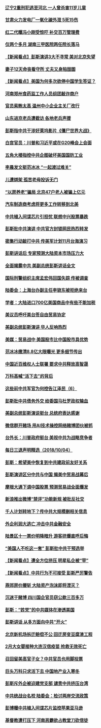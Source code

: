 #### [辽宁2重刑犯逃至河北 一人曾杀害11岁儿童](../pages/nsc413/n10764230.md?t=10060631) 

#### [甘肃火力发电厂一氧化碳外泄 5死15伤](../pages/nsc413/n10764197.md?t=10060631) 

#### [红二代曝冯小刚受惊吓 补交百万管理费](../pages/nsc413/n10763984.md?t=10060631) 

#### [仅两个多月 湖南三甲医院两任院长落马](../pages/nsc413/n10764071.md?t=10060631) 

#### [【新闻看点】彭斯演讲3大不寻常 美对北京失望](../pages/nsc413/n10764060.md?t=10060631) 

#### [妻子12天命丧看守所 丈夫又身陷囹圄](../pages/nsc413/n10763958.md?t=10060631) 

#### [【新闻看点】美国为何多次欲停中国学生签证？](../pages/nsc413/n10763657.md?t=10060631) 

#### [河南郑州食药监工作人员组团敲诈商户](../pages/nsc413/n10763846.md?t=10060631) 

#### [官员索贿太高 温州中小企业主关厂改行](../pages/nsc413/n10763798.md?t=10060631) 

#### [山东进京老兵遭截访 各地老兵声援](../pages/nsc413/n10764106.md?t=10060631) 

#### [彭斯指中共干涉好莱坞影片《僵尸世界大战》](../pages/nsc413/n10764094.md?t=10060631) 

#### [白宫官员：川普和习近平或在G20峰会上会面](../pages/nsc413/n10764121.md?t=10060631) 

#### [五角大楼指控中共企图破坏美国国防工业](../pages/nsc413/n10763942.md?t=10060631) 

#### [李晨发文挺范冰冰 “一起渡过难关”](../pages/nsc413/n10763702.md?t=10060631) 

#### [儿遭绑架 孤苦老母投诉无门](../pages/nsc413/n10763594.md?t=10060631) 

#### [“以房养老”骗局 北京47户老人被骗上亿元](../pages/nsc413/n10763730.md?t=10060631) 

#### [汽车制造商考虑将更多工作转移到北美](../pages/nsc413/n10763718.md?t=10060631) 

#### [中共植入间谍芯片引担忧 联想中兴股票暴跌](../pages/nsc413/n10763734.md?t=10060631) 

#### [彭斯批中共演讲 中共官方封锁网民热烈转发](../pages/nsc413/n10763665.md?t=10060631) 

#### [密集行动敲打中共 传美军计划11月台海演习](../pages/nsc413/n10762348.md?t=10060631) 


#### [彭斯讲话后 专家预测大陆资本市场压力大](../pages/nsc413/n10763227.md?t=10060631) 

#### [全面揭露中共 美副总统彭斯讲话全文](../pages/nsc413/n10762304.md?t=10060631) 

#### [国际刑警组织主席孟宏伟回国失踪 传被调查](../pages/nsc413/n10763466.md?t=10060631) 

#### [陆委会：上海台办副主任李骁东被拒绝来台](../pages/nsc413/n10763176.md?t=10060631) 

#### [学者：大陆进口700亿美国商品中有些不能加税](../pages/nsc413/n10762408.md?t=10060631) 

#### [美议员呼吁美台签自由贸易协定](../pages/nsc413/n10762886.md?t=10060631) 

#### [美副总统彭斯演讲 华人反响热烈](../pages/nsc413/n10762681.md?t=10060631) 

#### [美媒：贸易战中 美国股市比中国股市具优势](../pages/nsc413/n10762779.md?t=10060631) 

#### [范冰冰缴清8.8亿大限曝光 更多细节传出](../pages/nsc413/n10762400.md?t=10060631) 

#### [中国近百维权人士联署 要求中共释放高智晟](../pages/nsc413/n10762299.md?t=10060631) 

#### [万科高喊“活下去”的背后](../pages/nsc413/n10762031.md?t=10060631) 

#### [这些前中共军官为何控告江泽民（6）](../pages/nsc413/n10761821.md?t=10060631) 

#### [彭斯批中共债务外交 给委国马杜罗政权输血](../pages/nsc413/n10762269.md?t=10060631) 

#### [美副总统彭斯演说挺台 总统府表达感谢](../pages/nsc413/n10762354.md?t=10060631) 

#### [微信群开赌场 用AI技术操控网络赌博团伙被抓](../pages/nsc413/n10761556.md?t=10060631) 

#### [台外长：川普政府挺台 美视中共为战略竞争者](../pages/nsc413/n10762270.md?t=10060631) 

#### [每日三退声明精选（2018/10/04）](../pages/nsc413/n10762274.md?t=10060631) 

#### [彭斯：希望美中恢复到中共建政前友好关系](../pages/nsc413/n10761924.md?t=10060631) 

#### [彭斯演讲区分中共与中国 揭美中贸易战幕后](../pages/nsc413/n10761289.md?t=10060631) 

#### [摩根大通下调中国股票 预测贸易战全面爆发](../pages/nsc413/n10761817.md?t=10060631) 

#### [新浪推出微博“禁评”功能新规 被批反社交](../pages/nsc413/n10761808.md?t=10060631) 

#### [千人计划转地下？传中共大规模删相关信息](../pages/nsc413/n10761835.md?t=10060631) 

#### [外企利润大逃亡 冲击中共金融安全](../pages/nsc413/n10761673.md?t=10060631) 

#### [陆景区十一票价明降暗升 游客挤爆直呼后悔](../pages/nsc413/n10760728.md?t=10060631) 

#### [“美国人不吃这一套” 彭斯批中共干预选举](../pages/nsc413/n10760952.md?t=10060631) 

#### [【新闻看点】遭全方位挤压 明星私企被“宰”](../pages/nsc413/n10761365.md?t=10060631) 

#### [【新闻看点】中共行为不可接受 彭斯严厉警告](../pages/nsc413/n10761342.md?t=10060631) 

#### [燕郊房价腰斩 大陆资产泡沫即将湮灭？](../pages/nsc413/n10759959.md?t=10060631) 

#### [沉迷于赌博 四川国企官员窃公款三百多万](../pages/nsc413/n10761614.md?t=10060631) 

#### [彭斯：“姓党”的中共媒体在渗透美国](../pages/nsc413/n10761606.md?t=10060631) 

#### [彭斯讲话 从多方面向中共“开火”](../pages/nsc413/n10760650.md?t=10060631) 

#### [北京新机场拆迁赔偿不公 回迁房变豆腐渣工程](../pages/nsc413/n10761495.md?t=10060631) 

#### [2月大女婴接种大连汉信疫苗 抢救无效死亡](../pages/nsc413/n10761143.md?t=10060631) 

#### [召回留美高官子女？中共官员也用脚投票](../pages/nsc413/n10759496.md?t=10060631) 

#### [巨头万科只求活下去 中国地产业入寒冬](../pages/nsc413/n10761139.md?t=10060631) 

#### [彭斯斥外企被迫建党支部 谴责中共挤压台湾](../pages/nsc413/n10761443.md?t=10060631) 

#### [中共统战台名校 陆委会：检讨两岸交流政策](../pages/nsc413/n10761002.md?t=10060631) 

#### [彭博曝中共植入间谍芯片监控苹果亚马逊](../pages/nsc413/n10761192.md?t=10060631) 

#### [基督教遭打压下 河南恶霸欲占教堂刀砍信徒](../pages/nsc413/n10761011.md?t=10060631) 

